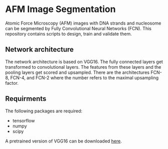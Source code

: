 # AFM Image Segmentation

Atomic Force Microscopy (AFM) images with DNA strands and nucleosome can be segmented by Fully Convolutional Neural Networks (FCN). This repository contains scripts to design, train and validate them.

## Network architecture

The network architecture is based on VGG16. The fully connected layers get transformed to convolutional layers. The features from these layers and the pooling layers get scored and upsampled. There are the architectures FCN-8, FCN-4, and FCN-2 where the number refers to the maximal upsampling factor.

## Requirments

The following packages are required:
 * tensorflow
 * numpy
 * scipy
 
 A pretrained version of VGG16 can be downloaded [here](ftp://mi.eng.cam.ac.uk/pub/mttt2/models/vgg16.npy).